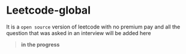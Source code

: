 # Leetcode-global 
It is a `open source` version of leetcode with no premium pay and all the question that was asked in an interview will be added here 

> __in the progress__
